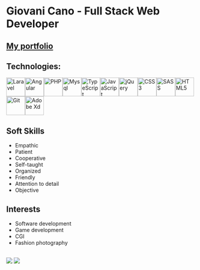 # Giovani Cano - Full Stack Web Developer
## [My portfolio](https://giovanicano.github.io)

## Technologies:

<img height=50 title="Laravel" src="https://cdn.jsdelivr.net/gh/devicons/devicon/icons/laravel/laravel-plain-wordmark.svg" /><img height=50 title="Angular" src="https://cdn.jsdelivr.net/gh/devicons/devicon/icons/angularjs/angularjs-original.svg" /><img height=50 title="PHP" src="https://cdn.jsdelivr.net/gh/devicons/devicon/icons/php/php-plain.svg" /><img height=50 title="Mysql" src="https://cdn.jsdelivr.net/gh/devicons/devicon/icons/postgresql/postgresql-original-wordmark.svg" /><img height=50 title="TypeScript" src="https://cdn.jsdelivr.net/gh/devicons/devicon/icons/typescript/typescript-original.svg" /><img height=50 title="JavaScript" src="https://cdn.jsdelivr.net/gh/devicons/devicon/icons/javascript/javascript-original.svg" /><img height=50 title="jQuery" src="https://cdn.jsdelivr.net/gh/devicons/devicon/icons/jquery/jquery-plain-wordmark.svg" /><img height=50 title="CSS3" src="https://cdn.jsdelivr.net/gh/devicons/devicon/icons/css3/css3-original.svg" /><img height=50 title="SASS" src="https://cdn.jsdelivr.net/gh/devicons/devicon/icons/sass/sass-original.svg" /><img height=50 title="HTML5" src="https://cdn.jsdelivr.net/gh/devicons/devicon/icons/html5/html5-original.svg" /><img height=50 title="Git" src="https://cdn.jsdelivr.net/gh/devicons/devicon/icons/gulp/gulp-plain.svg" /><img height=50 title="Adobe Xd" src="https://cdn.jsdelivr.net/gh/devicons/devicon/icons/xd/xd-plain.svg" />

## Soft Skills
* Empathic
* Patient
* Cooperative
* Self-taught
* Organized
* Friendly
* Attention to detail
* Objective

## Interests
* Software development
* Game development
* CGI
* Fashion photography

<br>

<img src="https://github-readme-stats.vercel.app/api/top-langs?username=giovanicano&layout=compact"/>

<img src="https://github-readme-stats.vercel.app/api?username=giovanicano&show_icons=true"/>
